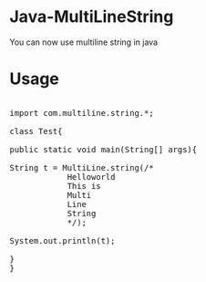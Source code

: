 # Java-MultiLineString
You can now use multiline string in java

# Usage

<pre>

import com.multiline.string.*;

class Test{

public static void main(String[] args){

String t = MultiLine.string(/*
			Helloworld
			This is 
			Multi
			Line
			String
			*/);

System.out.println(t);

}
}

</pre>

